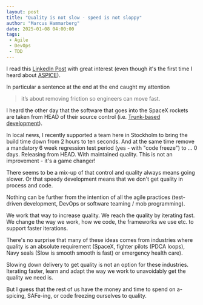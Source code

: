 ```yaml
---
layout: post
title: "Quality is not slow - speed is not sloppy"
author: "Marcus Hammarberg"
date: 2025-01-08 04:00:00
tags:
 - Agile
 - DevOps
 - TDD
---
```


I read this [LinkedIn Post](https://www.linkedin.com/feed/update/urn:li:activity:7282512910428344323/) with great interest (even though it's the first time I heard about [ASPICE](https://www.aptiv.com/en/insights/article/what-is-aspice)).

In particular a sentence at the end at the end caught my attention

> it’s about removing friction so engineers can move fast.

<!-- excerpt-end -->

I heard the other day that the software that goes into the SpaceX rockets are taken from HEAD of their source control (i.e. [Trunk-based development](https://trunkbaseddevelopment.com/)).

In local news, I recently supported a team here in Stockholm to bring the build time down from 2 hours to ten seconds. And at the same time remove a mandatory 6 week regression test period (yes - with "code freeze") to ... 0 days. Releasing from HEAD. With maintained quality. This is not an improvement - it's a game changer!

There seems to be a mix-up of that control and quality always means going slower. Or that speedy development means that we don't get quality in process and code.

Nothing can be further from the intention of all the agile practices (test-driven development, DevOps or software teaming / mob programming).

We work that way to increase quality.
We reach the quality by iterating fast.
We change the way we work, how we code, the frameworks we use etc. to support faster iterations.

There's no surprise that many of these ideas comes from industries where quality is an absolute requirement (SpaceX, fighter pilots (PDCA loops), Navy seals (Slow is smooth smooth is fast) or emergency health care).

Slowing down delivery to get quality is not an option for these industries. Iterating faster, learn and adapt the way we work to unavoidably get the quality we need is.

But I guess that the rest of us have the money and time to spend on a-spicing, SAFe-ing, or code freezing ourselves to quality.
